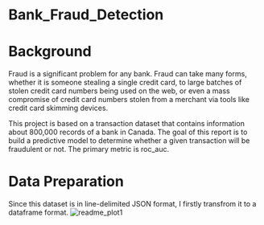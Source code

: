 # Bank_Fraud_Detection

# Background
Fraud is a significant problem for any bank. Fraud can take many forms, whether it is someone stealing a single credit card, to large batches of stolen credit card numbers being used on the web, or even a mass compromise of credit card numbers stolen from a merchant via tools like credit card skimming devices.

This project is based on a transaction dataset that contains information about 800,000 records of a bank in Canada. The goal of this report is to build a predictive model to determine whether a given transaction will be fraudulent or not. The primary metric is roc_auc.


# Data Preparation
Since this dataset is in line-delimited JSON format, I firstly transfrom it to a dataframe format.
![readme_plot1](https://github.com/BenLiu983/Bank_Fraud_Detection/issues/1#issue-776090095)

